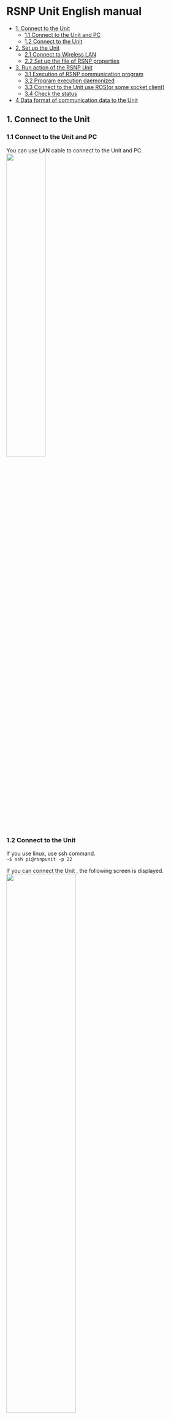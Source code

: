 
<h1>RSNP Unit English manual</h1>

- [1. Connect to the Unit](#1-connect-to-the-unit)
  - [1.1 Connect to the Unit and PC](#11-connect-to-the-unit-and-pc)
  - [1.2 Connect to the Unit](#12-connect-to-the-unit)
- [2. Set up the Unit](#2-set-up-the-unit)
  - [2.1 Connect to Wireless LAN](#21-connect-to-wireless-lan)
  - [2.2 Set up the file of RSNP properties](#22-set-up-the-file-of-rsnp-properties)
- [3. Run action of the RSNP Unit](#3-run-action-of-the-rsnp-unit)
  - [3.1 Execution of RSNP communication program](#31-execution-of-rsnp-communication-program)
  - [3.2 Program execution daemonized](#32-program-execution-daemonized)
  - [3.3 Connect to the Unit use ROS(or some socket client)](#33-connect-to-the-unit-use-rosor-some-socket-client)
  - [3.4 Check the status](#34-check-the-status)
- [4 Data format of communication data to the Unit](#4-data-format-of-communication-data-to-the-unit)

## 1. Connect to the Unit  

### 1.1 Connect to the Unit and PC  

You can use LAN cable to connect to the Unit and PC.  
<img src="https://user-images.githubusercontent.com/44587055/63603092-d60eb380-c603-11e9-88ed-a2e9b6bb35d4.png" width=45%>  

### 1.2 Connect to the Unit

If you use linux, use ssh command.  
`~$ ssh pi@rsnpunit -p 22`  

If you can connect the Unit , the following screen is displayed.  
<img src="https://user-images.githubusercontent.com/44587055/63604122-ffc8da00-c605-11e9-9512-c9dffb785908.png" width=60%>  

## 2. Set up the Unit  

### 2.1 Connect to Wireless LAN  

You check your SSID and password. And, edit file wpa_supplicant.conf. use following command.  

`$ sudo nano /etc/wpa_supplicant/wpa_supplicant.conf`  

※This time we use “nano” editor. Of course you use any editor.  
Please add as follows.  

~~~text  
network={  
  ssid=”your SSID”  
  psk=”your password”  
}  
~~~  

Next, you reset the wireless LAN.  
`~$ sudo ifdown wlan0`  
The wireless LAN will turn off after a few seconds, so enter the command as shown below and execute it.  
`~$ sudo ifup wlan0`  
You can check status of wireless LAN to use below command.  
`~$ ifconfig`  
If there is an enumeration of numbers in the `inet` line of the item`wlan0:`, it is connected.  

### 2.2 Set up the file of RSNP properties  

In desktop of RSNP Unit, there is derectory of RSNPUnit.And go to the `"Datalog"` directory.  
`~$ cd ~/RSNPUnit/DataLog/`  

Next, you enter following command.  
`~$ sudo nano Config.properties`  

The default is as follows, so change the ip address to raspberry pi's ip address  

~~~text
Configuretion
robot_id  = 1  
robot_pw  = 8073  
end_point = http://robo-lab.mydns.jp:8080/EnqueteRobots2017/services
send_interval = 10000
ip_address = 127.0.0.1
port = 8000
~~~  


## 3. Run action of the RSNP Unit  

Note that it is necessary to connect PC or device after starting the program on the RSNP Unit.  

### 3.1 Execution of RSNP communication program  

to go to derectory of RSNPUnit, enter command.  
`~$ cd ~/RSNPUnit/`  
And, run the program.  
`~$ java -jar RSNPNotifi.jar`  

After successful launch, you will see the following.  

```shell
***** host of IPaddr: 127.0.0.1 *****
***** waiting for connection *****
11 26, 2020 12:32:50 午後 com.fujitsu.rsi.client.ClientTunnel connect
情報: 接続します。
11 26, 2020 12:32:50 午後 com.fujitsu.rsi.client.ClientProxy$MessageDispatcher run
情報: --- MessageDispatcher.run start ---
11 26, 2020 12:32:51 午後 com.fujitsu.rsi.client.ClientTunnel$UpboundThrower run
情報: --- UpboundThrower.run start ---
11 26, 2020 12:32:52 午後 com.fujitsu.rsi.client.ClientTunnel$DownboundReceiver <init>
情報: 接続しました。：comm_idBE3B37C077560784
11 26, 2020 12:32:52 午後 com.fujitsu.rsi.client.ClientTunnel$DownboundReceiver run
情報: --- DownboundReceiver.run start ---
11 26, 2020 12:32:52 午後 rsnp.StateXMLNotificationMain main
情報: conv_id:-1651888826
```

If you can check the **`conv_id:XXXXXXXXXXXXXX`**, it is OK.  

### 3.2 Program execution daemonized  

In production  

### 3.3 Connect to the Unit use ROS(or some socket client)  

Use socket communication of python or Java or something(up to you).  
You can use [RSNPUnitConnector_ROS_pkg](https://github.com/koichirokato/RSNPUnit/tree/master/RSNPUnitConnector_ROS_pkg/rsnpunitconnector_pkg)  
And you can use [RSNPUnitConnector_Socket_sample](https://github.com/koichirokato/RSNPUnit/blob/master/RSNPUnitConnector_Socket_sample/Python/Socket_sample.py)

### 3.4 Check the status  

You can check below URL.
Confirmation is complete if it is displayed on the browser as shown below.  
This time, it is just an example of displaying the operating status of RaspberryPi and the status of the sensor connected to it.  
The figure below shows an example of operating the robot with robot_id = 2.  
http://robo-lab.mydns.jp:8080/RSNPTutorial2020/  
<img src="https://user-images.githubusercontent.com/44587055/58847016-4caeab80-86bc-11e9-9b39-e87f95fe140a.png" width=60%>  

## 4 Data format of communication data to the Unit  

The transmission data is currently **character string data**. However, it is necessary to define it with the following five types of data.  

- **Action_id**
- **Action_name**  
- **Result_id**  
- **Result_data**  
- **comment**  

Here, the actual data format is the following json format. Within `{...}`, it begins with `["data":]`, and then within the array brackets (`[]`), one type of data enters one element of the array. You The specification name and value enclosed in double quotations (`"`) are separated by commas (`:`) .The corresponding data etc. are entered at 3 points (`...`). Actually, please send the data on a single line, but note that if you send data with other specifications, the RSNP unit cannot receive it.  

~~~text
{  
  "data":  
  [  
    {  
      "ac_id": ... ,  
      "ac": ... ,  
      "re_id": ... ,  
      "re": ... ,  
      "co": ...  
    },  
    {...},  
    ...  
  ]  
}  
~~~  

Please note that the data names are abbreviated as shown in the table below.  

|     data name    | Abbreviation |
| :--------------: | :-------: |
|  **Action_id**   | **ac_id** |
|  **Action_name** |  **ac**   |
|  **Result_id**   | **re_id** |
| **Result_data**  |  **re**   |
